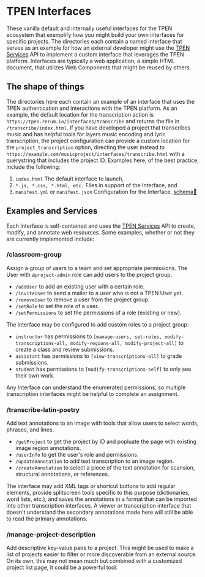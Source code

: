 # TPEN Interfaces

These vanilla default and internally useful interfaces for the TPEN ecosystem that
exemplify how you might build your own interfaces for specific projects. The directories
each contain a named interface that serves as an example for how an external developer
might use the [TPEN Services](#) API to implement a custom interface that leverages
the TPEN platform. Interfaces are typically a web application, a simple HTML document,
that utilizes Web Components that might be reused by others.

## The shape of things

The directories here each contain an example of an interface that uses the TPEN
authentication and interactions with the TPEN platform. As an example, the default
location for the transcription action is `https://tpen.rerum.io/interfaces/transcribe`
and returns the file in `/transcribe/index.html`. If you have developed a project that
transcribes music and has helpful tools for layers music encoding and lyric
transcription, the project configuration can provide a custom location for the
`project_transcription` option, directing the user instead to
`https://example.com/musicproject/interfaces/transcribe.html` with a querystring that
includes the project ID. Examples here, of the best practice, include the following:

1. `index.html` The default interface to launch,
2. `*.js, *.css, *.html, etc.` Files in support of the Interface, and
3. `manifest.yml` or `manifest.json` Configuration for the Interface. [schema🔗](https://github.com/CenterForDigitalHumanities/TPEN-interfaces/issues/1)

## Examples and Services

Each Interface is self-contained and uses the [TPEN Services](#) API to create, modify, and
annotate web resources. Some examples, whether or not they are currently implemented include:

### /classroom-group

Assign a group of users to a team and set appropriate permissions. The User with a`project-admin` role can add users to the project group.

* `/addUser` to add an existing user with a certain role.
* `/inviteUser` to send a mailer to a user who is not a TPEN User yet.
* `/removeUser` to remove a user from the project group.
* `/setRole` to set the role of a user.
* `/setPermissions` to set the permissions of a role (existing or new).

The interface may be configured to add custom roles to a project group:

* `instructor` has permissions to `[manage-users, set-roles, modify-transcriptions-all, modify-regions-all, modify-project-all]` to create a class and review submissions.
* `assistant` has permissions to `[view-transcriptions-all]` to grade submissions.
* `student` has permissions to `[modify-transcriptions-self]` to only see their own work.

Any Interface can understand the enumerated permissions, so multiple transcription interfaces
might be helpful to complete an assignment.

### /transcribe-latin-poetry

Add text annotations to an image with tools that allow users to select words, phrases, and lines.

* `/getProject` to get the project by ID and popluate the page with existing image region annotations.
* `/userInfo` to get the user's role and permissions.
* `/updateAnnotation` to add text transcription to an image region.
* `/createAnnotation` to select a piece of the text annotation for scansion, structural annotations, or references.

The interface may add XML tags or shortcut buttons to add regular elements, provide
splitscreen tools specific to this purpose (dictionaries, word lists, etc.), and
saves the annotations in a format that can be imported into other transcription interfaces.
A viewer or transcription interface that doesn't understand the secondary annotations made
here will still be able to read the primary annotations.

### /manage-project-description

Add descriptive key-value pairs to a project. This might be used to make a list of projects
easier to filter or more discoverable from an external source. On its own, this may not mean
much but combined with a customized project list page, it could be a powerful tool.

